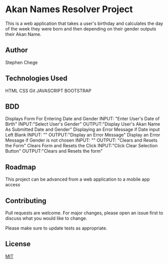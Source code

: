 # Akan Names Resolver Project

This is a web application that takes a user's birthday and calculates the day of the week they were born and then depending on their gender outputs their Akan Name. 

## Author

Stephen Chege

## Technologies Used
HTML
CSS
Git
JAVASCRIPT
BOOTSTRAP

## BDD
Displays Form For Entering Date and Gender INPUT: "Enter User's Date of Birth" INPUT:"Select User's Gender" OUTPUT:"Display User's Akan Name As Submitted Date and Gender"
Displaying an Error Message if Date input Left Blank INPUT: "" OUTPUT:"Display an Error Message"
Display an Error Message if Gender is not chosen INPUT: "" OUTPUT: "Clears and Resets the Form"
Clears Form and Resets the Click INPUT:"Click Clear Selection Button" OUTPUT:"Clears and Resets the form"

## Roadmap

This project can be advanced from a web application to a mobile app access 

## Contributing

Pull requests are welcome. For major changes, please open an issue first
to discuss what you would like to change.

Please make sure to update tests as appropriate.

## License

[MIT](https://choosealicense.com/licenses/mit/)